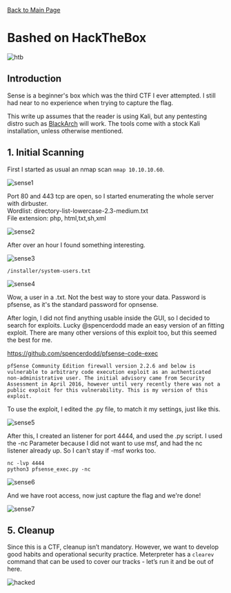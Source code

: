 [Back to Main Page](../index.html) 

# Bashed on HackTheBox


![htb](http://blog.mullineaux.com.au/content/images/2018/01/17434837_1109794339166352_2979213048164507581_o.png)



## Introduction

Sense is a beginner's box which was the third CTF I ever attempted. I still had near to no experience when trying to capture the flag.

This write up assumes that the reader is using Kali, but any pentesting distro such as [BlackArch](https://blackarch.org/) will work. The tools come with a stock Kali installation, unless otherwise mentioned.

## 1. Initial Scanning


First I started as usual an nmap scan `nmap 10.10.10.60`.

![sense1](https://i.imgur.com/tFfFfdC.png)

Port 80 and 443 tcp are open, so I started enumerating the whole server with dirbuster.   
Wordlist: directory-list-lowercase-2.3-medium.txt   
File extension: php, html,txt,sh,xml

![sense2](https://i.imgur.com/88ell4K.png)

After over an hour I found something interesting.

![sense3](https://i.imgur.com/7nmJRUG.png)

`/installer/system-users.txt`  

![sense4](https://i.imgur.com/J4CNI3S.png)

Wow, a user in a .txt. Not the best way to store your data. Password is pfsense, as it's the standard password for opnsense.

After login, I did not find anything usable inside the GUI, so I decided to search for exploits. Lucky @spencerdodd made an easy version of an fitting exploit. There are many other versions of this exploit too, but this seemed the best for me.

https://github.com/spencerdodd/pfsense-code-exec

`pfSense Community Edition firewall version 2.2.6 and below is vulnerable to arbitrary code execution exploit as an authenticated non-administrative user. The initial advisory came from Security Assessment in April 2016, however until very recently there was not a public exploit for this vulnerability. This is my version of this exploit.`

To use the exploit, I edited the .py file, to match it my settings, just like this.

![sense5](https://i.imgur.com/0stBrcz.png)

After this, I created an listener for port 4444, and used the .py script. I used the -nc Parameter because I did not want to use msf, and had the nc listener already up. So I can't stay if -msf works too.

`nc -lvp 4444`    
`python3 pfsense_exec.py -nc`

![sense6](https://i.imgur.com/zC12Al7.png)

And we have root access, now just capture the flag and we're done!

![sense7](https://i.imgur.com/b0S4mEm.png)



## 5. Cleanup
 
Since this is a CTF, cleanup isn’t mandatory.
However, we want to develop good habits and operational security practice. Meterpreter has a `clearev` command that can be used to cover our tracks - let’s run it and be out of here.

![hacked](https://cdn-images-1.medium.com/max/1600/1*TtuBByJ52bSP-d2WPOczJg.png)
